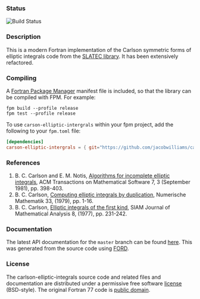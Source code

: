 ### Status

![Build Status](https://github.com/jacobwilliams/carlson-elliptic-integrals/actions/workflows/CI.yml/badge.svg)

### Description

This is a modern Fortran implementation of the Carlson symmetric forms of elliptic integrals code from the [SLATEC library](http://www.netlib.org/slatec/src/). It has been extensively refactored.

### Compiling

A [Fortran Package Manager](https://github.com/fortran-lang/fpm) manifest file is included, so that the library can be compiled with FPM. For example:

```
fpm build --profile release
fpm test --profile release
```

To use `carson-elliptic-intergrals` within your fpm project, add the following to your `fpm.toml` file:
```toml
[dependencies]
carson-elliptic-intergrals = { git="https://github.com/jacobwilliams/carson-elliptic-intergrals.git" }
```

### References

1. B. C. Carlson and E. M. Notis, [Algorithms for incomplete
   elliptic integrals](http://dl.acm.org/citation.cfm?id=355970),
   ACM Transactions on Mathematical
   Software 7, 3 (September 1981), pp. 398-403.
2. B. C. Carlson, [Computing elliptic integrals by
   duplication](http://link.springer.com/article/10.1007%2FBF01396491), Numerische Mathematik 33, (1979),
   pp. 1-16.
3. B. C. Carlson, [Elliptic integrals of the first kind](http://epubs.siam.org/doi/abs/10.1137/0508016),
   SIAM Journal of Mathematical Analysis 8, (1977),
   pp. 231-242.

### Documentation

The latest API documentation for the `master` branch can be found [here](http://jacobwilliams.github.io/carlson-elliptic-integrals/). This was generated from the source code using [FORD](https://github.com/Fortran-FOSS-Programmers/ford).

### License

The carlson-elliptic-integrals source code and related files and documentation are distributed under a permissive free software [license](https://github.com/jacobwilliams/carlson-elliptic-integrals/blob/master/LICENSE) (BSD-style).  The original Fortran 77 code is [public domain](http://www.netlib.org/slatec/guide).
